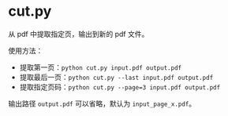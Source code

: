 # cut.py

从 pdf 中提取指定页，输出到新的 pdf 文件。

使用方法：

- 提取第一页：`python cut.py input.pdf output.pdf`
- 提取最后一页：`python cut.py --last input.pdf output.pdf`
- 提取指定页码：`python cut.py --page=3 input.pdf output.pdf`

输出路径 `output.pdf` 可以省略，默认为 `input_page_x.pdf`。